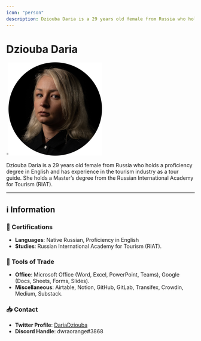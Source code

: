 ```yaml
---
icon: "person"
description: Dziouba Daria is a 29 years old female from Russia who holds a proficiency degree in English and has experience in the tourism industry as a tour guide. She holds a Master’s degree from the Russian International Academy for Tourism (RIAT).
---
```


# Dziouba Daria

-![](../../Images/Profiles/Daria-Dziouba.png)

Dziouba Daria is a 29 years old female from Russia who holds a proficiency degree in English and has experience in the tourism industry as a tour guide. She holds a Master’s degree from the Russian International Academy for Tourism (RIAT).

---

## ℹ️ Information

### 📜 Certifications

- **Languages**: Native Russian, Proficiency in English
- **Studies**: Russian International Academy for Tourism (RIAT).

### 🧰 Tools of Trade

- **Office**: Microsoft Office (Word, Excel, PowerPoint, Teams), Google (Docs, Sheets, Forms, Slides).
- **Miscellaneous**: Airtable, Notion, GitHub, GitLab, Transifex, Crowdin, Medium, Substack.

### 📥 Contact

- **Twitter Profile**: [DariaDziouba](https://twitter.com/DariaDziouba)
- **Discord Handle**: dwraorange#3868
